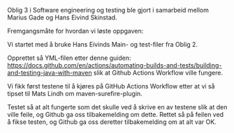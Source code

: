 Oblig 3 i Software engineering og testing ble gjort i samarbeid mellom Marius Gade og Hans Eivind Skinstad.

Fremgangsmåte for hvordan vi løste oppgaven:

Vi startet med å bruke Hans Eivinds Main- og test-filer fra Oblig 2.

Opprettet så YML-filen etter denne guiden: https://docs.github.com/en/actions/automating-builds-and-tests/building-and-testing-java-with-maven slik at Github Actions Workflow ville fungere.

Vi fikk først testene til å kjøres på GitHub Actions Workflow etter at vi så tipset til Mats Lindh om maven-surefire-plugin.

Testet så at alt fungerte som det skulle ved å skrive en av testene slik at den ville feile, og Github ga oss tilbakemelding om dette.
Rettet så på feilen ved å fikse testen, og Github ga oss deretter tilbakemelding om at alt var OK.

